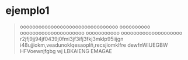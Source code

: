 # ejemplo1
> oooooooooooooooooooooooooooooooo
> oooooooooo  ooooooooooooooooooooo
> ooooooooooo  oooooooooooooooooooo
> r2jfj9jj94jf0439j0fmi3jf3ifj3fkj3mklp95iijgn
> i48ujjiokm,veadunoklqesaoplñ,recsjiomklfre
dewfnWIUEGBW HFVoewnjfgbg wj LBKAIENG EMAGAE
